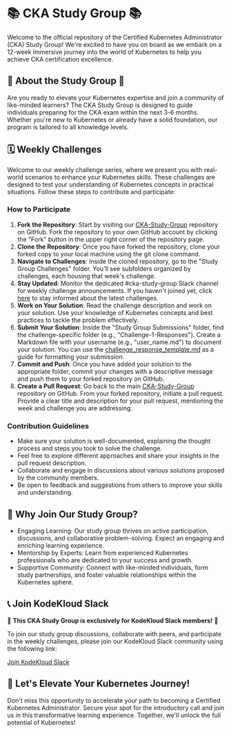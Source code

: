 # 📚 CKA Study Group 📚

Welcome to the official repository of the Certified Kubernetes Administrator (CKA) Study Group! We're excited to have you on board as we embark on a 12-week immersive journey into the world of Kubernetes to help you achieve CKA certification excellence.

## 🌟 About the Study Group 🌟

Are you ready to elevate your Kubernetes expertise and join a community of like-minded learners? The CKA Study Group is designed to guide individuals preparing for the CKA exam within the next 3-6 months. Whether you're new to Kubernetes or already have a solid foundation, our program is tailored to all knowledge levels.

## 🗓️ Weekly Challenges

Welcome to our weekly challenge series, where we present you with real-world scenarios to enhance your Kubernetes skills. These challenges are designed to test your understanding of Kubernetes concepts in practical situations. Follow these steps to contribute and participate:

### How to Participate

1. **Fork the Repository**: Start by visiting our [CKA-Study-Group](https://github.com/kodekloudhub/CKA-Study-Group) repository on GitHub. Fork the repository to your own GitHub account by clicking the "Fork" button in the upper right corner of the repository page.
2. **Clone the Repository**: Once you have forked the repository, clone your forked copy to your local machine using the git clone command.
3. **Navigate to Challenges**: Inside the cloned repository, go to the "Study Group Challenges" folder. You'll see subfolders organized by challenges, each housing that week's challenge.
4. **Stay Updated**: Monitor the dedicated #cka-study-group Slack channel for weekly challenge announcements. If you haven't joined yet, click [here](https://join.slack.com/t/kodekloud/shared_invite/zt-1zw1zq99v-qBWAcHil9VeaewjmsuvSog) to stay informed about the latest challenges.
5. **Work on Your Solution**: Read the challenge description and work on your solution. Use your knowledge of Kubernetes concepts and best practices to tackle the problem effectively.
6. **Submit Your Solution**: Inside the "Study Group Submissions" folder, find the challenge-specific folder (e.g., "Challenge-1-Responses"). Create a Markdown file with your username (e.g., "user_name.md") to document your solution. You can use the [challenge_response_template.md](https://github.com/kodekloudhub/CKA-Study-Group/blob/main/Study%20Group%20Submissions/Challenge-1-Responses/challenge_response_template.md) as a guide for formatting your submission.
7. **Commit and Push**: Once you have added your solution to the appropriate folder, commit your changes with a descriptive message and push them to your forked repository on GitHub.
8. **Create a Pull Request**: Go back to the main [CKA-Study-Group](https://github.com/kodekloudhub/CKA-Study-Group) repository on GitHub. From your forked repository, initiate a pull request. Provide a clear title and description for your pull request, mentioning the week and challenge you are addressing.

### Contribution Guidelines

- Make sure your solution is well-documented, explaining the thought process and steps you took to solve the challenge.
- Feel free to explore different approaches and share your insights in the pull request description.
- Collaborate and engage in discussions about various solutions proposed by the community members.
- Be open to feedback and suggestions from others to improve your skills and understanding.

## 🎯 Why Join Our Study Group?

- Engaging Learning: Our study group thrives on active participation, discussions, and collaborative problem-solving. Expect an engaging and enriching learning experience.
- Mentorship by Experts: Learn from experienced Kubernetes professionals who are dedicated to your success and growth.
- Supportive Community: Connect with like-minded individuals, form study partnerships, and foster valuable relationships within the Kubernetes sphere.

## 📞 Join KodeKloud Slack

🚀 **This CKA Study Group is exclusively for KodeKloud Slack members!** 🚀

To join our study group discussions, collaborate with peers, and participate in the weekly challenges, please join our KodeKloud Slack community using the following link:

 [Join KodeKloud Slack](https://join.slack.com/t/kodekloud/shared_invite/zt-1zw1zq99v-qBWAcHil9VeaewjmsuvSog)

## 🌱 Let's Elevate Your Kubernetes Journey!

Don't miss this opportunity to accelerate your path to becoming a Certified Kubernetes Administrator. Secure your spot for the introductory call and join us in this transformative learning experience. Together, we'll unlock the full potential of Kubernetes!
